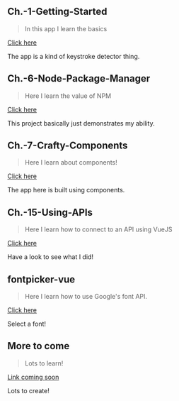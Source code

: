 ## Ch.-1-Getting-Started
> In this app I learn the basics

<a href="/Udemy-Practice-VueJS-App/Ch.-1-Getting-Started">Click here</a>

The app is a kind of keystroke detector thing.

## Ch.-6-Node-Package-Manager
> Here I learn the value of NPM

<a href="/Udemy-Practice-VueJS-App/Ch.-6-Node-Package-Manager">Click here</a>

This project basically just demonstrates my ability.

## Ch.-7-Crafty-Components
> Here I learn about components!

<a href="/Udemy-Practice-VueJS-App/Ch.-7-Crafty-Components">Click here</a>

The app here is built using components.

## Ch.-15-Using-APIs
> Here I learn how to connect to an API using VueJS

<a href="/Udemy-Practice-VueJS-App/Ch.-15-Using-APIs">Click here</a>

Have a look to see what I did!

## fontpicker-vue
> Here I learn how to use Google's font API.

<a href="/Udemy-Practice-VueJS-App/fontpicker-vue-2">Click here</a>

Select a font!

## More to come
> Lots to learn!

<a href="#">Link coming soon</a>

Lots to create!
